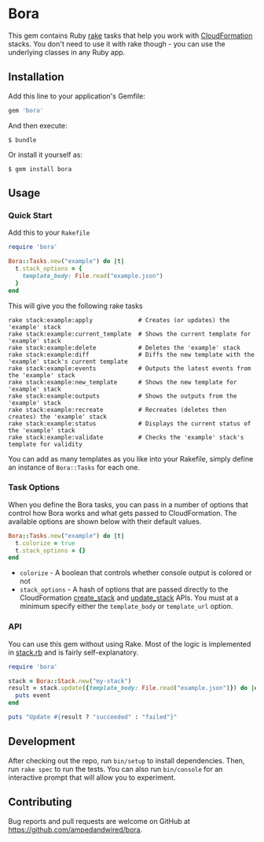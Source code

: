 # Bora

This gem contains Ruby [rake](https://github.com/ruby/rake) tasks that help you work with [CloudFormation](https://aws.amazon.com/cloudformation/) stacks.
You don't need to use it with rake though - you can use the underlying classes in any Ruby app.


## Installation

Add this line to your application's Gemfile:

```ruby
gem 'bora'
```

And then execute:

    $ bundle

Or install it yourself as:

    $ gem install bora

## Usage

### Quick Start

Add this to your `Rakefile`

```ruby
require 'bora'

Bora::Tasks.new("example") do |t|
  t.stack_options = {
    template_body: File.read("example.json")
  }
end
```

This will give you the following rake tasks

```shell
rake stack:example:apply             # Creates (or updates) the 'example' stack
rake stack:example:current_template  # Shows the current template for 'example' stack
rake stack:example:delete            # Deletes the 'example' stack
rake stack:example:diff              # Diffs the new template with the 'example' stack's current template
rake stack:example:events            # Outputs the latest events from the 'example' stack
rake stack:example:new_template      # Shows the new template for 'example' stack
rake stack:example:outputs           # Shows the outputs from the 'example' stack
rake stack:example:recreate          # Recreates (deletes then creates) the 'example' stack
rake stack:example:status            # Displays the current status of the 'example' stack
rake stack:example:validate          # Checks the 'example' stack's template for validity
```

You can add as many templates as you like into your Rakefile, simply define an instance of `Bora::Tasks` for each one.

### Task Options

When you define the Bora tasks, you can pass in a number of options that control how Bora works and what gets passed to CloudFormation.
The available options are shown below with their default values.

```ruby
Bora::Tasks.new("example") do |t|
  t.colorize = true
  t.stack_options = {}
end
```

* `colorize` - A boolean that controls whether console output is colored or not
* `stack_options` - A hash of options that are passed directly to the CloudFormation [create_stack](http://docs.aws.amazon.com/sdkforruby/api/Aws/CloudFormation/Client.html#create_stack-instance_method) and [update_stack](http://docs.aws.amazon.com/sdkforruby/api/Aws/CloudFormation/Client.html#update_stack-instance_method) APIs.
  You must at a minimum specify either the `template_body` or `template_url` option.


### API

You can use this gem without using Rake. Most of the logic is implemented in [stack.rb](https://github.com/ampedandwired/bora/blob/master/lib/bora/stack.rb) and is fairly self-explanatory.

```ruby
require 'bora'

stack = Bora::Stack.new("my-stack")
result = stack.update({template_body: File.read("example.json")}) do |event|
  puts event
end

puts "Update #{result ? "succeeded" : "failed"}"
```

## Development

After checking out the repo, run `bin/setup` to install dependencies. Then, run `rake spec` to run the tests. You can also run `bin/console` for an interactive prompt that will allow you to experiment.

## Contributing

Bug reports and pull requests are welcome on GitHub at https://github.com/ampedandwired/bora.
